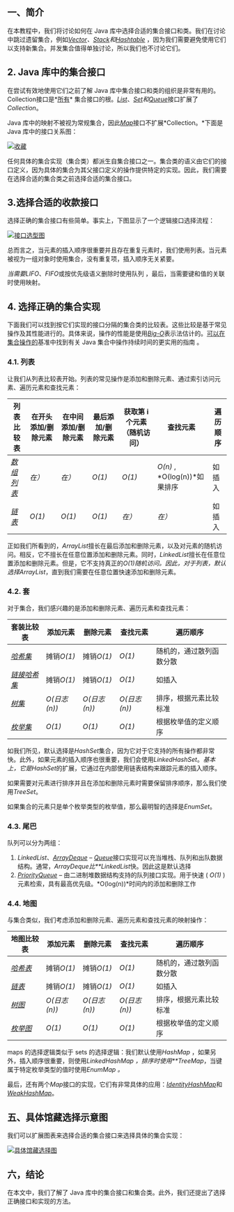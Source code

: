 ## 一、简介

在本教程中，我们将讨论如何在 Java 库中选择合适的集合接口和类。我们在讨论中跳过遗留集合，例如[*Vector*](https://www.baeldung.com/java-arraylist-vs-vector)*、[Stack](https://www.baeldung.com/java-stack)和[Hashtable](https://www.baeldung.com/java-hash-table)* ，因为我们需要避免使用它们以支持新集合。并发集合值得单独讨论，所以我们也不讨论它们。

## 2. Java 库中的集合接口

在尝试有效地使用它们之前了解 Java 库中集合接口和类的组织是非常有用的。Collection接口是*[所有](https://docs.oracle.com/en/java/javase/11/docs/api/java.base/java/util/Collection.html)* 集合接口的根。[*List*](https://docs.oracle.com/en/java/javase/12/docs/api/java.base/java/util/List.html)、*[Set](https://docs.oracle.com/en/java/javase/11/docs/api/java.base/java/util/Set.html)和*[*Queue*](https://docs.oracle.com/en/java/javase/12/docs/api/java.base/java/util/Queue.html)接口扩展了*Collection*。

Java 库中的映射不被视为常规集合，因此[*Map*](https://docs.oracle.com/en/java/javase/12/docs/api/java.base/java/util/Map.html)接口不扩展*Collection。*下面是 Java 库中的接口关系图：

[![收藏](https://www.baeldung.com/wp-content/uploads/2022/11/1-1.png)](https://www.baeldung.com/wp-content/uploads/2022/11/1-1.png)

任何具体的集合实现（集合类）都派生自集合接口之一。集合类的语义由它们的接口定义，因为具体的集合为其父接口定义的操作提供特定的实现。因此，我们需要在选择合适的集合类之前选择合适的集合接口。

## 3.选择合适的收款接口

选择正确的集合接口有些简单。事实上，下图显示了一个逻辑接口选择流程：

[![接口选型图](https://www.baeldung.com/wp-content/uploads/2022/11/Interface-Selection-Diagram-1.png)](https://www.baeldung.com/wp-content/uploads/2022/11/Interface-Selection-Diagram-1.png)

总而言之，当元素的插入顺序很重要并且存在重复元素时，我们使用列表。当元素被视为一组对象时使用集合，没有重复项，插入顺序无关紧要。

*当需要LIFO*、*FIFO*或按优先级语义删除时使用队列 ，最后，当需要键和值的关联时使用映射。

## 4. 选择正确的集合实现

下面我们可以找到按它们实现的接口分隔的集合类的比较表。这些比较是基于常见操作及其性能进行的。具体来说，操作的性能是使用[*Big-O*](https://www.baeldung.com/java-algorithm-complexity)表示法估计的。[可以在集合操作的](https://www.baeldung.com/java-collections-complexity)基准中找到有关 Java 集合中操作持续时间的更实用的指南 。

### 4.1. 列表

让我们从列表比较表开始。列表的常见操作是添加和删除元素、通过索引访问元素、遍历元素和查找元素：

| 列表比较表                                            | 在开头添加/删除元素 | 在中间添加/删除元素 | 最后添加/删除元素 | 获取第 i 个元素（随机访问） | 查找元素                     | 遍历顺序 |
| ----------------------------------------------------- | ------------------- | ------------------- | ----------------- | --------------------------- | ---------------------------- | -------- |
| *[数组列表](https://www.baeldung.com/java-arraylist)* | *在）*              | *在）*              | *O(1)*            | *O(1)*                      | *O(n)* , *O(log(n))*如果排序 | 如插入   |
| [*链表*](https://www.baeldung.com/java-linkedlist)    | *O(1)*              | *O(1)*              | *O(1)*            | *在）*                      | *在）*                       | 如插入   |

正如我们所看到的，*ArrayList*擅长在最后添加和删除元素，以及对元素的随机访问。相反，它不擅长在任意位置添加和删除元素。同时，*LinkedList*擅长在任意位置添加和删除元素。但是，它不支持真正的*O(1)*随机访问。因此，对于列表，默认选择*ArrayList*，直到我们需要在任意位置快速添加和删除元素。

### 4.2. 套

对于集合，我们感兴趣的是添加和删除元素、遍历元素和查找元素：

| 套装比较表                                                  | 添加元素     | 删除元素     | 查找元素     | 遍历顺序                 |
| ----------------------------------------------------------- | ------------ | ------------ | ------------ | ------------------------ |
| [*哈希集*](https://www.baeldung.com/java-hashset)           | 摊销*O(1)*   | 摊销*O(1)*   | *O(1)*       | 随机的，通过散列函数分散 |
| [*链接哈希集*](https://www.baeldung.com/java-linkedhashset) | 摊销*O(1)*   | 摊销*O(1)*   | *O(1)*       | 如插入                   |
| [*树集*](https://www.baeldung.com/java-tree-set)            | *O(日志(n))* | *O(日志(n))* | *O(日志(n))* | 排序，根据元素比较标准   |
| [*枚举集*](https://www.baeldung.com/java-enumset)           | *O(1)*       | *O(1)*       | *O(1)*       | 根据枚举值的定义顺序     |

如我们所见，默认选择是*HashSet*集合，因为它对于它支持的所有操作都非常快。此外，如果元素的插入顺序也很重要，我们会使用*LinkedHashSet*。*基本上，它是HashSet*的扩展，它通过在内部使用链表结构来跟踪元素的插入顺序。

如果需要对元素进行排序并且在添加和删除元素时需要保留排序顺序，那么我们使用*TreeSet*。

如果集合的元素只是单个枚举类型的枚举值，那么最明智的选择是*EnumSet*。

### 4.3. 尾巴

队列可以分为两组：

1.  *LinkedList*、[*ArrayDeque*](https://www.baeldung.com/java-array-deque) – [*Queue*](https://www.baeldung.com/java-queue)接口实现可以充当堆栈、队列和出队数据结构。通常，*ArrayDeque比**LinkedList*快。因此这是默认选择
2.  *[PriorityQueue](https://docs.oracle.com/en/java/javase/11/docs/api/java.base/java/util/PriorityQueue.html) –* 由二进制堆数据结构支持的队列接口实现。用于快速 ( *O(1)* ) 元素检索，具有最高优先级。*O(log(n))*时间内的添加和删除工作

### 4.4. 地图

与集合类似，我们考虑添加和删除元素、遍历元素和查找元素的映射操作：

| 地图比较表                                             | 添加元素     | 删除元素     | 查找元素     | 遍历顺序                 |
| ------------------------------------------------------ | ------------ | ------------ | ------------ | ------------------------ |
| [*哈希表*](https://www.baeldung.com/java-hashmap)      | 摊销*O(1)*   | 摊销*O(1)*   | *O(1)*       | 随机的，通过散列函数分散 |
| [*链表*](https://www.baeldung.com/java-linked-hashmap) | 摊销*O(1)*   | 摊销*O(1)*   | *O(1)*       | 如插入                   |
| [*树图*](https://www.baeldung.com/java-treemap)        | *O(日志(n))* | *O(日志(n))* | *O(日志(n))* | 排序，根据元素比较标准   |
| [*枚举图*](https://www.baeldung.com/java-enum-map)     | *O(1)*       | *O(1)*       | *O(1)*       | 根据枚举值的定义顺序     |

maps 的选择逻辑类似于 sets 的选择逻辑：我们默认使用*HashMap* ，如果另外，插入顺序很重要，则使用*LinkedHashMap ，排序时使用**TreeMap*，当键属于特定枚举类型的值时使用*EnumMap 。*

最后，还有两个*Map*接口的实现，它们有非常具体的应用：[*IdentityHashMap*](https://www.baeldung.com/java-identityhashmap)和[*WeakHashMap*](https://www.baeldung.com/java-weakhashmap)。

## 五、具体馆藏选择示意图

我们可以扩展图表来选择合适的集合接口来选择具体的集合实现：

[![具体馆藏选择图](https://www.baeldung.com/wp-content/uploads/2022/11/Concrete-Collection-Selection-Diagram.png)](https://www.baeldung.com/wp-content/uploads/2022/11/Concrete-Collection-Selection-Diagram.png)

## 六，结论

在本文中，我们了解了 Java 库中的集合接口和集合类。此外，我们还提出了选择正确接口和实现的方法。